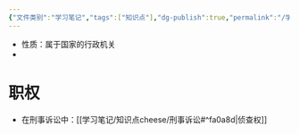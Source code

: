 ```yaml
---
{"文件类别":"学习笔记","tags":["知识点"],"dg-publish":true,"permalink":"/学习笔记/知识点cheese/公安机关/","dgPassFrontmatter":true}
---
```


- 性质：属于国家的行政机关
- 
# 职权
- 在刑事诉讼中：[[学习笔记/知识点cheese/刑事诉讼#^fa0a8d\|侦查权]]